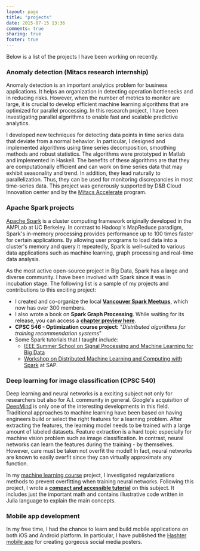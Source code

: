 ```yaml
---
layout: page
title: "projects"
date: 2015-07-15 13:36
comments: true
sharing: true
footer: true
---
```


Below is a list of the projects I have been working on recently.

### Anomaly detection (Mitacs research internship) 

Anomaly detection is an important analytics problem for business applications. It helps an organization in detecting operation bottlenecks and in reducing risks. However, when the number of metrics to monitor are large, it is crucial to develop efficient machine learning algorithms that are optimized for parallel processing. In this research project, I have been investigating parallel algorithms to enable fast and scalable predictive analytics. 

I developed new techniques for detecting data points in time series data that deviate from a normal behavior. In particular, I designed and implemented algorithms using time series decomposition, smoothing methods and robust statistics. The algorithms were prototyped in Matlab and implemented in Haskell. The benefits of these algorithms are that they are computationally efficient and can work on time series data that may exhibit seasonality and trend. In addition, they lead naturally to parallelization. Thus, they can be used for monitoring discrepancies in most time-series data. This project was generously supported by D&B Cloud Innovation center and by the [Mitacs Accelerate](https://www.mitacs.ca/en/programs/accelerate) program.


### Apache Spark projects

[Apache Spark](http://spark.apache.org/) is a cluster computing framework originally developed in the AMPLab at UC Berkeley. In contrast to Hadoop's MapReduce paradigm, Spark's in-memory processing provides performance up to 100 times faster for certain applications. By allowing user programs to load data into a cluster's memory and query it repeatedly, Spark is well-suited to various data applications such as machine learning, graph processing and real-time data analysis.

As the most active open-source project in Big Data, Spark has a large and diverse community. I have been involved with Spark since it was in incubation stage. The following list is a sample of my projects and contributions to this exciting project: 

- I created and co-organize the local [**Vancouver Spark Meetups**](http://www.meetup.com/Vancouver-Spark/), which now has over 300 members. 
- I also wrote a book on **Spark Graph Processing**. While waiting for its release, you can access a [**chapter preview here**](http://giocode.github.io/projects/spark-graph.html).
- **CPSC 546 - Optimization course project:** "_Distributed algorithms for training recommendation systems_" 
- Some Spark tutorials that I taught include: 
	- [IEEE Summer School on Signal Processing and Machine Learning for Big Data](https://sites.google.com/site/s3pbigdata2014/lecturers)
	- [Workshop on Distributed Machine Learning and Computing with Spark](http://www.meetup.com/Vancouver-Spark/events/178126142/) at SAP. 


### Deep learning for image classification (CPSC 540)

Deep learning and neural networks is a exciting subject not only for researchers but also for A.I. community in general. Google's acquisition of [DeepMind](http://deepmind.com/) is only one of the interesting developments in this field. Traditional approaches to machine learning have been based on having engineers build or select the right features for a learning problem. After extracting the features, the learning model needs to be trained with a large amount of labeled datasets.  Feature extraction is a hard topic especially for machine vision problem such as image classification. In contrast, neural networks can learn the features during the training - by themselves. However, care must be taken not overfit the model! In fact, neural networks are known to easily overfit since they can virtually approximate any function.

In my [machine learning course](http://www.cs.ubc.ca/~schmidtm/Courses/540-W16/) project, I investigated regularizations methods to prevent overfitting when training neural networks. Following this project, I wrote a [**compact and accessible tutorial**](http://giocode.github.io/projects/deep-learn.html) on this subject. It includes just the important math and contains illustrative code written in Julia language to explain the main concepts.


### Mobile app development

In my free time, I had the chance to learn and build mobile applications on both iOS and Android platform. In particular, I have published the [Hashter mobile app](https://play.google.com/store/apps/details?id=com.highhay.hashtag.free) for creating gorgeous social media posters.




